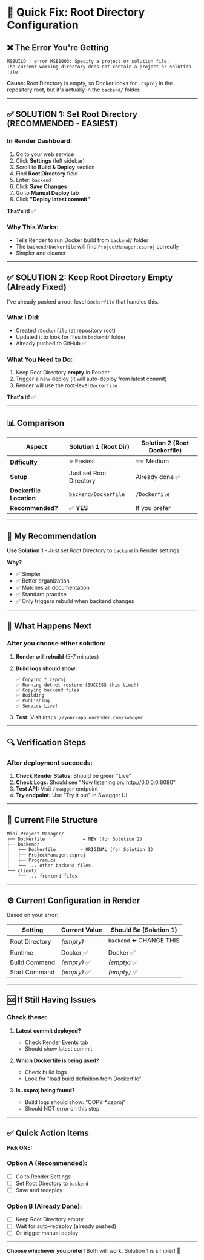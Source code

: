 # 🔧 Quick Fix: Root Directory Configuration

## ❌ The Error You're Getting

```
MSBUILD : error MSB1003: Specify a project or solution file. 
The current working directory does not contain a project or solution file.
```

**Cause:** Root Directory is empty, so Docker looks for `.csproj` in the repository root, but it's actually in the `backend/` folder.

---

## ✅ SOLUTION 1: Set Root Directory (RECOMMENDED - EASIEST)

### In Render Dashboard:

1. Go to your web service
2. Click **Settings** (left sidebar)
3. Scroll to **Build & Deploy** section
4. Find **Root Directory** field
5. Enter: `backend`
6. Click **Save Changes**
7. Go to **Manual Deploy** tab
8. Click **"Deploy latest commit"**

**That's it!** ✅

### Why This Works:
- Tells Render to run Docker build from `backend/` folder
- The `backend/Dockerfile` will find `ProjectManager.csproj` correctly
- Simpler and cleaner

---

## ✅ SOLUTION 2: Keep Root Directory Empty (Already Fixed)

I've already pushed a root-level `Dockerfile` that handles this.

### What I Did:
- Created `/Dockerfile` (at repository root)
- Updated it to look for files in `backend/` folder
- Already pushed to GitHub ✅

### What You Need to Do:
1. Keep Root Directory **empty** in Render
2. Trigger a new deploy (it will auto-deploy from latest commit)
3. Render will use the root-level `Dockerfile`

**That's it!** ✅

---

## 📊 Comparison

| Aspect | Solution 1 (Root Dir) | Solution 2 (Root Dockerfile) |
|--------|----------------------|------------------------------|
| **Difficulty** | ⭐ Easiest | ⭐⭐ Medium |
| **Setup** | Just set Root Directory | Already done ✅ |
| **Dockerfile Location** | `backend/Dockerfile` | `/Dockerfile` |
| **Recommended?** | ✅ **YES** | If you prefer |

---

## 🎯 My Recommendation

**Use Solution 1** - Just set Root Directory to `backend` in Render settings.

**Why?**
- ✅ Simpler
- ✅ Better organization
- ✅ Matches all documentation
- ✅ Standard practice
- ✅ Only triggers rebuild when backend changes

---

## 🚀 What Happens Next

### After you choose either solution:

1. **Render will rebuild** (5-7 minutes)
2. **Build logs should show:**
   ```
   ✅ Copying *.csproj
   ✅ Running dotnet restore (SUCCESS this time!)
   ✅ Copying backend files
   ✅ Building
   ✅ Publishing
   ✅ Service Live!
   ```

3. **Test:** Visit `https://your-app.onrender.com/swagger`

---

## 🔍 Verification Steps

### After deployment succeeds:

1. **Check Render Status:** Should be green "Live"
2. **Check Logs:** Should see "Now listening on: http://0.0.0.0:8080"
3. **Test API:** Visit `/swagger` endpoint
4. **Try endpoint:** Use "Try it out" in Swagger UI

---

## 📝 Current File Structure

```
Mini-Project-Manager/
├── Dockerfile              ← NEW (for Solution 2)
├── backend/
│   ├── Dockerfile         ← ORIGINAL (for Solution 1)
│   ├── ProjectManager.csproj
│   ├── Program.cs
│   └── ... other backend files
└── client/
    └── ... frontend files
```

---

## ⚙️ Current Configuration in Render

Based on your error:

| Setting | Current Value | Should Be (Solution 1) |
|---------|--------------|------------------------|
| Root Directory | *(empty)* | `backend` ⬅️ CHANGE THIS |
| Runtime | Docker ✅ | Docker ✅ |
| Build Command | *(empty)* ✅ | *(empty)* ✅ |
| Start Command | *(empty)* ✅ | *(empty)* ✅ |

---

## 🆘 If Still Having Issues

### Check these:

1. **Latest commit deployed?**
   - Check Render Events tab
   - Should show latest commit

2. **Which Dockerfile is being used?**
   - Check build logs
   - Look for "load build definition from Dockerfile"

3. **Is .csproj being found?**
   - Build logs should show: "COPY *.csproj"
   - Should NOT error on this step

---

## ✅ Quick Action Items

**Pick ONE:**

### Option A (Recommended):
- [ ] Go to Render Settings
- [ ] Set Root Directory to `backend`
- [ ] Save and redeploy

### Option B (Already Done):
- [ ] Keep Root Directory empty
- [ ] Wait for auto-redeploy (already pushed)
- [ ] Or trigger manual deploy

---

**Choose whichever you prefer!** Both will work. Solution 1 is simpler! 🚀
